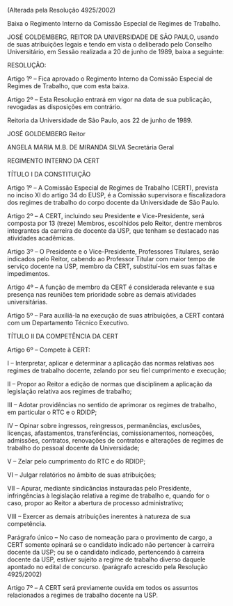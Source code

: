 (Alterada pela Resolução 4925/2002)

Baixa o Regimento Interno da Comissão Especial de Regimes de Trabalho.

JOSÉ GOLDEMBERG, REITOR DA UNIVERSIDADE DE SÃO PAULO, usando de suas atribuições legais e tendo em vista o deliberado pelo Conselho Universitário, em Sessão realizada a 20 de junho de 1989, baixa a seguinte:

RESOLUÇÃO:

Artigo 1º – Fica aprovado o Regimento Interno da Comissão Especial de Regimes de Trabalho, que com esta baixa.

Artigo 2º – Esta Resolução entrará em vigor na data de sua publicação, revogadas as disposições em contrário.

Reitoria da Universidade de São Paulo, aos 22 de junho de 1989.

JOSÉ GOLDEMBERG
Reitor

ANGELA MARIA M.B. DE MIRANDA SILVA
Secretária Geral

REGIMENTO INTERNO DA CERT

TÍTULO I
DA CONSTITUIÇÃO

Artigo 1º – A Comissão Especial de Regimes de Trabalho (CERT), prevista no inciso XI do artigo 34 do EUSP, é a Comissão supervisora e fiscalizadora dos regimes de trabalho do corpo docente da Universidade de São Paulo.

Artigo 2º – A CERT, incluindo seu Presidente e Vice-Presidente, será composta por 13 (treze) Membros, escolhidos pelo Reitor, dentre membros integrantes da carreira de docente da USP, que tenham se destacado nas atividades acadêmicas.

Artigo 3º – O Presidente e o Vice-Presidente, Professores Titulares, serão indicados pelo Reitor, cabendo ao Professor Titular com maior tempo de serviço docente na USP, membro da CERT, substituí-los em suas faltas e impedimentos.

Artigo 4º – A função de membro da CERT é considerada relevante e sua presença nas reuniões tem prioridade sobre as demais atividades universitárias.

Artigo 5º – Para auxiliá-la na execução de suas atribuições, a CERT contará com um Departamento Técnico Executivo.

TÍTULO II
DA COMPETÊNCIA DA CERT

Artigo 6º – Compete à CERT:

I – Interpretar, aplicar e determinar a aplicação das normas relativas aos regimes de trabalho docente, zelando por seu fiel cumprimento e execução;

II – Propor ao Reitor a edição de normas que disciplinem a aplicação da legislação relativa aos regimes de trabalho;

III – Adotar providências no sentido de aprimorar os regimes de trabalho, em particular o RTC e o RDIDP;

IV – Opinar sobre ingressos, reingressos, permanências, exclusões, licenças, afastamentos, transferências, comissionamentos, nomeações, admissões, contratos, renovações de contratos e alterações de regimes de trabalho do pessoal docente da Universidade;

V – Zelar pelo cumprimento do RTC e do RDIDP;

VI – Julgar relatórios no âmbito de suas atribuições;

VII – Apurar, mediante sindicâncias instauradas pelo Presidente, infringências à legislação relativa a regime de trabalho e, quando for o caso, propor ao Reitor a abertura de processo administrativo;

VIII – Exercer as demais atribuições inerentes à natureza de sua competência.

Parágrafo único – No caso de nomeação para o provimento de cargo, a CERT somente opinará se o candidato indicado não pertencer à carreira docente da USP; ou se o candidato indicado, pertencendo à carreira docente da USP, estiver sujeito a regime de trabalho diverso daquele apontado no edital de concurso. (parágrafo acrescido pela Resolução 4925/2002)

Artigo 7º – A CERT será previamente ouvida em todos os assuntos relacionados a regimes de trabalho docente na USP.

